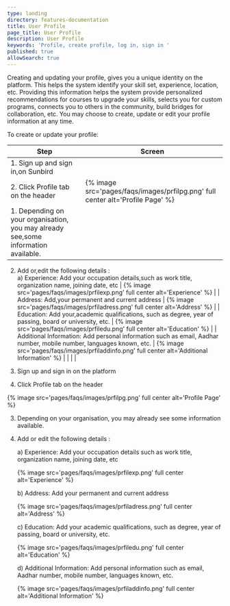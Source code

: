 ```yaml
---
type: landing
directory: features-documentation
title: User Profile
page_title: User Profile
description: User Profile
keywords: 'Profile, create profile, log in, sign in '
published: true
allowSearch: true
---
```


Creating and updating your profile, gives you a unique identity on the platform. This helps the system identify your skill set, experience, location, etc. Providing this information helps the system provide personalized recommendations for courses to upgrade your skills, selects you for custom programs, connects you to others in the community, build bridges for collaboration, etc. You may choose to create, update or edit your profile information at any time.

To create or update your profile:

| Step                                                                                                                                                                                                                                              | Screen                                                                                        |
|---------------------------------------------------------------------------------------------------------------------------------------------------------------------------------------------------------------------------------------------------|-----------------------------------------------------------------------------------------------|
| 1. Sign up and sign in,on Sunbird 
2. Click Profile tab on the header                                                                                                                                                                              | {% image src='pages/faqs/images/prfilpg.png' full center alt='Profile Page' %}                |
| 1. Depending on your organisation, you may already see,some information available. 
2. Add or,edit the following details :                     
a) Experience: Add your occupation details,such as work title, organization name, joining date, etc | {% image src='pages/faqs/images/prfilexp.png' full center alt='Experience' %}                 |
| Address: Add,your permanent and current address                                                                                                                                                                                                   | {% image src='pages/faqs/images/prfiladress.png' full center alt='Address' %}                 |
| Education: Add your,academic qualifications, such as degree, year of passing, board or university, etc.                                                                                                                                           | {% image src='pages/faqs/images/prfiledu.png' full center alt='Education' %}                  |
| Additional Information: Add personal information such as email, Aadhar number, mobile number, languages known, etc.                                                                                                                               | {% image src='pages/faqs/images/prfiladdinfo.png' full center alt='Additional Information' %} |
|                                                                                                                                                                                                                                                   |                                                                                               |




1. Sign up and sign in  on the platform
2. Click Profile tab on the header 

{% image src='pages/faqs/images/prfilpg.png' full center alt='Profile Page' %}

3. Depending on your organisation, you may already see  some information available.
4. Add or edit the following details :

	a) Experience: Add your occupation details  such as work title, organization name, joining date, etc

	{% image src='pages/faqs/images/prfilexp.png' full center alt='Experience' %}

	b) Address: Add  your permanent and current address

	{% image src='pages/faqs/images/prfiladress.png' full center alt='Address' %}

	c) Education: Add your  academic qualifications, such as degree, year of passing, board or university, etc.

	{% image src='pages/faqs/images/prfiledu.png' full center alt='Education' %}

	d) Additional Information: Add personal information such as email, Aadhar number, mobile number, languages known, etc.

	{% image src='pages/faqs/images/prfiladdinfo.png' full center alt='Additional Information' %}
